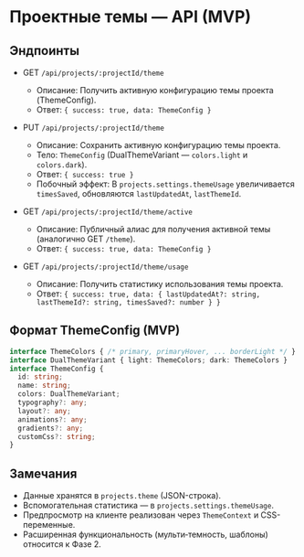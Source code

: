 # Проектные темы — API (MVP)

## Эндпоинты

- GET `/api/projects/:projectId/theme`
  - Описание: Получить активную конфигурацию темы проекта (ThemeConfig).
  - Ответ: `{ success: true, data: ThemeConfig }`

- PUT `/api/projects/:projectId/theme`
  - Описание: Сохранить активную конфигурацию темы проекта.
  - Тело: `ThemeConfig` (DualThemeVariant — `colors.light` и `colors.dark`).
  - Ответ: `{ success: true }`
  - Побочный эффект: В `projects.settings.themeUsage` увеличивается `timesSaved`, обновляются `lastUpdatedAt`, `lastThemeId`.

- GET `/api/projects/:projectId/theme/active`
  - Описание: Публичный алиас для получения активной темы (аналогично GET `/theme`).
  - Ответ: `{ success: true, data: ThemeConfig }`

- GET `/api/projects/:projectId/theme/usage`
  - Описание: Получить статистику использования темы проекта.
  - Ответ: `{ success: true, data: { lastUpdatedAt?: string, lastThemeId?: string, timesSaved?: number } }`

## Формат ThemeConfig (MVP)

```ts
interface ThemeColors { /* primary, primaryHover, ... borderLight */ }
interface DualThemeVariant { light: ThemeColors; dark: ThemeColors }
interface ThemeConfig {
  id: string;
  name: string;
  colors: DualThemeVariant;
  typography?: any;
  layout?: any;
  animations?: any;
  gradients?: any;
  customCss?: string;
}
```

## Замечания
- Данные хранятся в `projects.theme` (JSON-строка).
- Вспомогательная статистика — в `projects.settings.themeUsage`.
- Предпросмотр на клиенте реализован через `ThemeContext` и CSS-переменные.
- Расширенная функциональность (мульти‑темность, шаблоны) относится к Фазе 2.